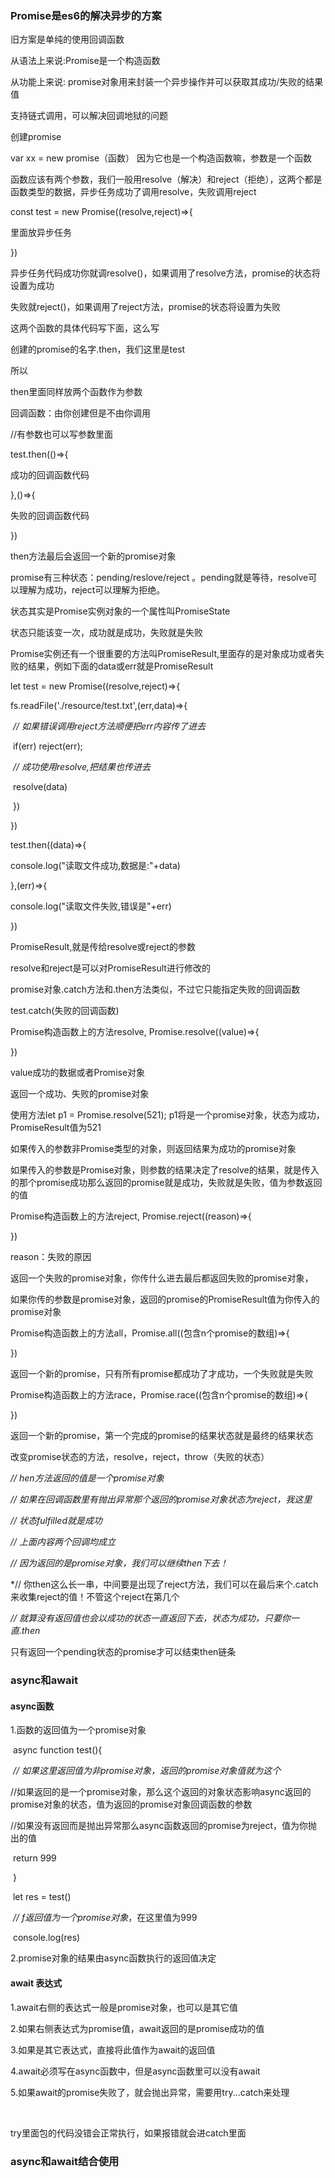 ### Promise是es6的解决异步的方案

旧方案是单纯的使用回调函数

从语法上来说:Promise是一个构造函数



从功能上来说: promise对象用来封装一个异步操作并可以获取其成功/失败的结果值



支持链式调用，可以解决回调地狱的问题



创建promise

var xx = new promise（函数） 因为它也是一个构造函数嘛，参数是一个函数

函数应该有两个参数，我们一般用resolve（解决）和reject（拒绝），这两个都是函数类型的数据，异步任务成功了调用resolve，失败调用reject

const test = new Promise((resolve,reject)=>{

里面放异步任务

})

异步任务代码成功你就调resolve()，如果调用了resolve方法，promise的状态将设置为成功

失败就reject()，如果调用了reject方法，promise的状态将设置为失败



这两个函数的具体代码写下面，这么写

创建的promise的名字.then，我们这里是test

所以

then里面同样放两个函数作为参数

回调函数：由你创建但是不由你调用

//有参数也可以写参数里面

test.then(()=>{

成功的回调函数代码

},()=>{

失败的回调函数代码

})

then方法最后会返回一个新的promise对象

promise有三种状态：pending/reslove/reject 。pending就是等待，resolve可以理解为成功，reject可以理解为拒绝。

状态其实是Promise实例对象的一个属性叫PromiseState

状态只能该变一次，成功就是成功，失败就是失败

Promise实例还有一个很重要的方法叫PromiseResult,里面存的是对象成功或者失败的结果，例如下面的data或err就是PromiseResult

let test = new Promise((resolve,reject)=>{

  fs.readFile('./resource/test.txt',(err,data)=>{

​    *// 如果错误调用reject方法顺便把err内容传了进去*

​      if(err) reject(err);

​      *// 成功使用resolve,把结果也传进去*

​      resolve(data)

​    })

})



test.then((data)=>{

  console.log("读取文件成功,数据是:"+data)



},(err)=>{

  console.log("读取文件失败,错误是"+err)

})

PromiseResult,就是传给resolve或reject的参数

resolve和reject是可以对PromiseResult进行修改的



promise对象.catch方法和.then方法类似，不过它只能指定失败的回调函数

test.catch(失败的回调函数)



Promise构造函数上的方法resolve, Promise.resolve((value)=>{

})

value成功的数据或者Promise对象

返回一个成功、失败的promise对象

使用方法let p1 = Promise.resolve(521);  p1将是一个promise对象，状态为成功，PromiseResult值为521

如果传入的参数非Promise类型的对象，则返回结果为成功的promise对象

如果传入的参数是Promise对象，则参数的结果决定了resolve的结果，就是传入的那个promise成功那么返回的promise就是成功，失败就是失败，值为参数返回的值



Promise构造函数上的方法reject, Promise.reject((reason)=>{

})

reason：失败的原因

返回一个失败的promise对象，你传什么进去最后都返回失败的promise对象，

如果你传的参数是promise对象，返回的promise的PromiseResult值为你传入的promise对象





Promise构造函数上的方法all，Promise.all((包含n个promise的数组)=>{

})



返回一个新的promise，只有所有promise都成功了才成功，一个失败就是失败



Promise构造函数上的方法race，Promise.race((包含n个promise的数组)=>{

})

返回一个新的promise，第一个完成的promise的结果状态就是最终的结果状态



改变promise状态的方法，resolve，reject，throw（失败的状态）





*//  hen方法返回的值是一个promise对象*

*// 如果在回调函数里有抛出异常那个返回的promise对象状态为reject，我这里*

*// 状态fulfilled就是成功*

*// 上面内容两个回调均成立*

*// 因为返回的是promise对象，我们可以继续then下去！*

 *// 你then这么长一串，中间要是出现了reject方法，我们可以在最后来个.catch来收集reject的值！不管这个reject在第几个

*// 就算没有返回值也会以成功的状态一直返回下去，状态为成功，只要你一直.then*

只有返回一个pending状态的promise才可以结束then链条



### async和await

#### async函数

1.函数的返回值为一个promise对象

​        async function test(){

​      *// 如果这里返回值为非promise对象，返回的promise对象值就为这个*

//如果返回的是一个promise对象，那么这个返回的对象状态影响async返回的promise对象的状态，值为返回的promise对象回调函数的参数

//如果没有返回而是抛出异常那么async函数返回的promise为reject，值为你抛出的值

​      return 999

​    }

​    let res = test()

​     *// f返回值为一个promise对象*，在这里值为999

​    console.log(res)

2.promise对象的结果由async函数执行的返回值决定

#### await 表达式

1.await右侧的表达式一般是promise对象，也可以是其它值

2.如果右侧表达式为promise值，await返回的是promise成功的值

3.如果是其它表达式，直接将此值作为await的返回值

4.await必须写在async函数中，但是async函数里可以没有await

5.如果await的promise失败了，就会抛出异常，需要用try...catch来处理

 <script>
        async function test(){
            let p = new Promise((resolve,reject)=>{
                resolve("成功！")
            })
            let p2 = new Promise((resolve,reject)=>{
                reject("失败！")
            })
            // 这里是接受promise对象的情况，且为成功
            let res1 = await p;
            console.log(res1)
            // 这里是接受promise对象的情况，且为失败，我们需要用try...catch来处理才行啊
            try {
                let res2 = await p2;
            } catch (error) {
                // error值为reject的值
                console.log(error)

            }
            

            // 接受值为非promise对象
            let res3 = await 999;
            console.log(res3)
        }
        test()
    </script>

try里面包的代码没错会正常执行，如果报错就会进catch里面





### async和await结合使用


